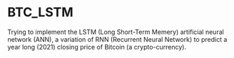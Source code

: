 # BTC_LSTM
Trying to implement the LSTM (Long Short-Term Memery) artificial neural network (ANN), a variation of RNN (Recurrent Neural Network) to predict a year long (2021) closing price of Bitcoin (a crypto-currency).
